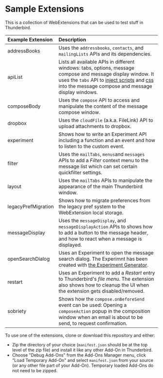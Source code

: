 # Sample Extensions

This is a collection of WebExtensions that can be used to test stuff in Thunderbird.

| Example Extension     | Description |
|:----------------------|:------------|
| addressBooks          | Uses the `addressbooks`, `contacts`, and `mailingLists` APIs and its dependencies. |
| apiList               | Lists all available APIs in different windows: tabs, options, message compose and message display window. It uses the `tabs` API to [inject scripts](https://thunderbird-webextensions.readthedocs.io/en/latest/tabs.html#executescript-tabid-details) and [css](https://thunderbird-webextensions.readthedocs.io/en/latest/tabs.html#insertcss-tabid-details) into the message compose and message display windows. |
| composeBody           | Uses the `compose` API to access and manipulate the content of the message compose window. |
| dropbox               | Uses the `cloudFile` (a.k.a. FileLink) API to upload attachments to dropbox. |
| experiment            | Shows how to write an Experiment API including a function and an event and how to listen to the custom event. |
| filter                | Uses the `mailTabs`, `menus`and `messages` APIs to add a *Filter* context menu to the message list which can set certain quickfilter settings. |
| layout                | Uses the `mailTabs` APIs to manipulate the appearance of the main Thunderbird window.|
| legacyPrefMigration   | Shows how to migrate preferences from the legacy pref system to the WebExtension local storage. |
| messageDisplay        | Uses the `messageDisplay`, and `messageDisplayAction` APIs to shows how to add a button to the message header, and how to react when a message is displayed.|
| openSearchDialog      | Uses an Experiment to open the message search dialog. The Experimnt has been created with [the Experiment Generator](https://darktrojan.github.io/generator/generator.html).|
| restart               | Uses an Experiment to add a *Restart* entry to Thunderbird's *file menu*. The extension also shows how to cleanup the UI when the extension gets disabled/removed. |
| sobriety              | Shows how the `compose.onBeforeSend` event can be used: Opening a `composeAction` popup in the composition window when an email is about to be send, to request confirmation. |


To use one of the extensions, clone or download this repository and either:

* Zip the directory of your choice (`manifest.json` should be at the top level of the zip file) and install it like any other Add-On in Thunderbird.
* Choose "Debug Add-Ons" from the Add-Ons Manager menu, click "Load Temporary Add-On" and select `manifest.json` from your source (or any other file part of your Add-On). Temporary loaded Add-Ons do not need to be zipped.
